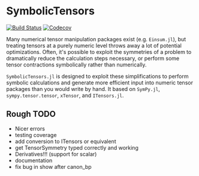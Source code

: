 # SymbolicTensors

[![Build Status](https://travis-ci.com/rjrosati/SymbolicTensors.jl.svg?token=zMDX3GmCZbdBcf9JWMdp&branch=master)](https://travis-ci.com/rjrosati/SymbolicTensors.jl)
[![Codecov](https://codecov.io/gh/rjrosati/SymbolicTensors.jl/branch/master/graph/badge.svg)](https://codecov.io/gh/rjrosati/SymbolicTensors.jl)

Many numerical tensor manipulation packages exist (e.g. `Einsum.jl`), but treating tensors at a purely numeric level throws away a lot of potential optimizations.
Often, it's possible to exploit the symmetries of a problem to dramatically reduce the calculation steps necessary, or perform some tensor contractions symbolically rather than numerically.

`SymbolicTensors.jl` is designed to exploit these simplifications to perform symbolic calculations and generate more efficient input into numeric tensor packages than you would write by hand. It based on `SymPy.jl`, `sympy.tensor.tensor`, `xTensor`, and `ITensors.jl`.

## Rough TODO
* Nicer errors
* testing coverage
* add conversion to ITensors or equivalent
* get TensorSymmetry typed correctly and working
* Derivatives!!! (support for scalar)
* documentation
* fix bug in show after canon_bp
